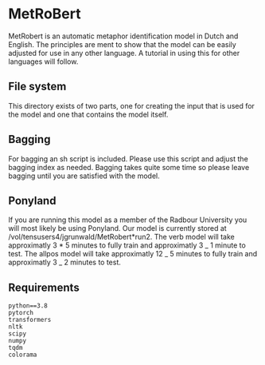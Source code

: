 # MetRoBert

MetRobert is an automatic metaphor identification model in Dutch and English.
The principles are ment to show that the model can be easily adjusted for use in any other language.
A tutorial in using this for other languages will follow.

## File system

This directory exists of two parts, one for creating the input that is used for the model and one that contains the model itself.

## Bagging

For bagging an sh script is included. Please use this script and adjust the bagging index as needed.
Bagging takes quite some time so please leave bagging until you are satisfied with the model.

## Ponyland

If you are running this model as a member of the Radbour University you will most likely be using Ponyland.
Our model is currently stored at /vol/tensusers4/jgrunwald/MetRobert*run2.
The verb model will take approximatly 3 * 5 minutes to fully train and approximatly 3 _ 1 minute to test.
The allpos model will take approximatly 12 _ 5 minutes to fully train and approximatly 3 \_ 2 minutes to test.

## Requirements

```
python==3.8
pytorch
transformers
nltk
scipy
numpy
tqdm
colorama
```
